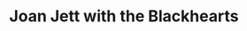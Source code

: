 ---
pid: ch208
title: Joan Jett with the Blackhearts
location_transcription: in front of city hall
coordinates: "[-75.164455185865, 39.952451096813]"
zipcode: NJ08525
gen_neighborhood: 
neighborhood: 
outside_phl: Hopewell NJ
age: 
age_range: 
instagram: 
image_file_name: ch_208.jpg
proposal_transcription: 
topic: Person,Music,Pop Culture
topic_summary: 0, 0, 0
type: Image
keywords_other: 
credit: Vurasen
image_labels: 
twitter: 
facebook: 
permalink: "/monuments/ch208/"
layout: item-page
---